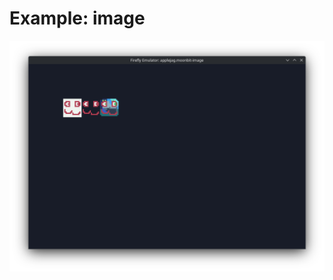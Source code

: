 <!--
SPDX-FileCopyrightText: 2025 Kalle Fagerberg

SPDX-License-Identifier: CC0-1.0
-->

# Example: image

![screenshot](./screenshot.png)
